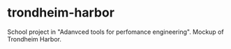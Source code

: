 # trondheim-harbor
School project in "Adanvced tools for perfomance engineering". Mockup of Trondheim Harbor.
